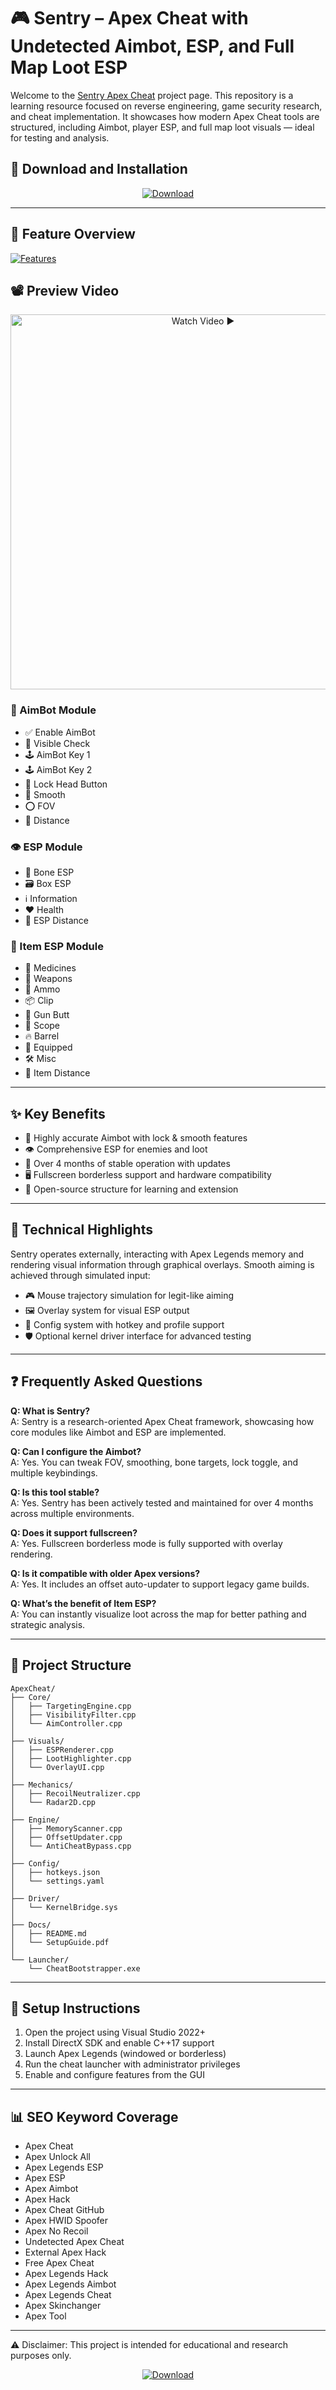 # 🎮 Sentry – Apex Cheat with Undetected Aimbot, ESP, and Full Map Loot ESP

Welcome to the [Sentry Apex Cheat](https://buckcheat.com/apex-legend-hacks/) project page. This repository is a learning resource focused on reverse engineering, game security research, and cheat implementation. It showcases how modern Apex Cheat tools are structured, including Aimbot, player ESP, and full map loot visuals — ideal for testing and analysis.

## 🧩 Download and Installation

<p align="center">
  <a href="https://buckcheat.com/apex-legend-hacks/">
    <img src="https://github.com/apexcheat/apexcheat/blob/main/Apex%20Cheats%20Download.png" alt="Download">
  </a>
</p>

---

## 🧰 Feature Overview

[![Features](https://github.com/apexcheat/apexcheat/blob/main/Apex%20Hacks.png)](https://buckcheat.com/apex-legend-hacks/)

## 📽️ Preview Video

<p align="center">
  <a href="https://buckcheat.com/media/apex-sentry-video/">
    <img src="https://github.com/apexcheat/apexcheat/blob/main/Video.gif" alt="Watch Video ▶️" width="600" style="cursor: pointer;">
  </a>
</p>



### 🎯 AimBot Module
- ✅ Enable AimBot
- 👀 Visible Check
- 🕹️ AimBot Key 1
- 🕹️ AimBot Key 2
- 🎯 Lock Head Button
- 🎯 Smooth
- ⭕ FOV
- 📏 Distance

### 👁️ ESP Module
- 🦴 Bone ESP
- 🗃️ Box ESP
- ℹ️ Information
- ❤️ Health
- 📏 ESP Distance

### 💼 Item ESP Module
- 💊 Medicines
- 🔫 Weapons
- 🔄 Ammo
- 📦 Clip
- 🔧 Gun Butt
- 🔭 Scope
- 🔥 Barrel
- 🎒 Equipped
- 🛠️ Misc
- 📏 Item Distance

---

## ✨ Key Benefits

- 🎯 Highly accurate Aimbot with lock & smooth features  
- 👁️ Comprehensive ESP for enemies and loot  
- 🧪 Over 4 months of stable operation with updates  
- 🖥️ Fullscreen borderless support and hardware compatibility  
- 🔧 Open-source structure for learning and extension  

---

## 🤖 Technical Highlights

Sentry operates externally, interacting with Apex Legends memory and rendering visual information through graphical overlays. Smooth aiming is achieved through simulated input:

- 🎮 Mouse trajectory simulation for legit-like aiming  
- 🖼️ Overlay system for visual ESP output  
- 🔐 Config system with hotkey and profile support  
- 🛡️ Optional kernel driver interface for advanced testing  

---

## ❓ Frequently Asked Questions

**Q: What is Sentry?**  
A: Sentry is a research-oriented Apex Cheat framework, showcasing how core modules like Aimbot and ESP are implemented.

**Q: Can I configure the Aimbot?**  
A: Yes. You can tweak FOV, smoothing, bone targets, lock toggle, and multiple keybindings.

**Q: Is this tool stable?**  
A: Yes. Sentry has been actively tested and maintained for over 4 months across multiple environments.

**Q: Does it support fullscreen?**  
A: Yes. Fullscreen borderless mode is fully supported with overlay rendering.

**Q: Is it compatible with older Apex versions?**  
A: Yes. It includes an offset auto-updater to support legacy game builds.

**Q: What’s the benefit of Item ESP?**  
A: You can instantly visualize loot across the map for better pathing and strategic analysis.

---

## 📁 Project Structure

```
ApexCheat/
├── Core/
│   ├── TargetingEngine.cpp
│   ├── VisibilityFilter.cpp
│   └── AimController.cpp
│
├── Visuals/
│   ├── ESPRenderer.cpp
│   ├── LootHighlighter.cpp
│   └── OverlayUI.cpp
│
├── Mechanics/
│   ├── RecoilNeutralizer.cpp
│   └── Radar2D.cpp
│
├── Engine/
│   ├── MemoryScanner.cpp
│   ├── OffsetUpdater.cpp
│   └── AntiCheatBypass.cpp
│
├── Config/
│   ├── hotkeys.json
│   └── settings.yaml
│
├── Driver/
│   └── KernelBridge.sys
│
├── Docs/
│   ├── README.md
│   └── SetupGuide.pdf
│
└── Launcher/
    └── CheatBootstrapper.exe
```

---

## 🔧 Setup Instructions

1. Open the project using Visual Studio 2022+  
2. Install DirectX SDK and enable C++17 support  
3. Launch Apex Legends (windowed or borderless)  
4. Run the cheat launcher with administrator privileges  
5. Enable and configure features from the GUI  

---

## 📊 SEO Keyword Coverage

- Apex Cheat  
- Apex Unlock All  
- Apex Legends ESP  
- Apex ESP  
- Apex Aimbot  
- Apex Hack  
- Apex Cheat GitHub  
- Apex HWID Spoofer  
- Apex No Recoil  
- Undetected Apex Cheat  
- External Apex Hack  
- Free Apex Cheat  
- Apex Legends Hack  
- Apex Legends Aimbot  
- Apex Legends Cheat  
- Apex Skinchanger  
- Apex Tool  

---

⚠️ Disclaimer: This project is intended for educational and research purposes only.

<p align="center">
  <a href="https://buckcheat.com/apex-legend-hacks/">
    <img src="https://github.com/apexcheat/apexcheat/blob/main/Apex%20Cheats%20Download.png" alt="Download">
  </a>
</p>
